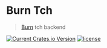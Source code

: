 # Burn Tch

> [Burn](https://github.com/burn-rs/burn) tch backend

[![Current Crates.io Version](https://img.shields.io/crates/v/burn-tch.svg)](https://crates.io/crates/burn-tch)
[![license](https://shields.io/badge/license-MIT%2FApache--2.0-blue)](https://github.com/burn-rs/burn-tch/blob/master/README.md)
